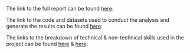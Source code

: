 The link to the full report can be found [here](Project_Report_Final.pdf):

The link to the code and datasets used to conduct the analysis and generate the results can be found [here](https://github.com/Edson1818/obesity-analysis/blob/coding-files):

The links to the breakdown of technical & non-technical skills used in the project can be found [here](technical_skills_overview.md) & [here](non_technical_skills_overview.md):
